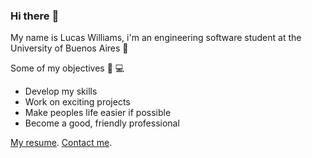 ### Hi there :metal:
My name is Lucas Williams, i'm an engineering software student at the University of Buenos Aires :orange_book:

Some of my objectives :man: :computer:
* Develop my skills
* Work on exciting projects
* Make peoples life easier if possible
* Become a good, friendly professional


<a href="https://drive.google.com/file/d/1ulR21dUbGLPXeQma03YA47Q1NGVKWxOf/view?usp=drive_link">My resume</a>.
<a href="lucaswilliams0296@gmail.com">Contact me</a>.

<!--
**lucas96will/lucas96will** is a ✨ _special_ ✨ repository because its `README.md` (this file) appears on your GitHub profile.

Here are some ideas to get you started:

- 🔭 I’m currently working on ...
- 🌱 I’m currently learning ...
- 👯 I’m looking to collaborate on ...
- 🤔 I’m looking for help with ...
- 💬 Ask me about ...
- 📫 How to reach me: ...
- 😄 Pronouns: ...
- ⚡ Fun fact: ...
-->

